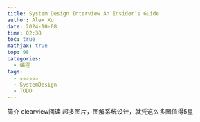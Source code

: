 ```yaml
---
title: System Design Interview An Insider’s Guide
author: Alex Xu
date: 2024-10-08
time: 02:38
toc: true
mathjax: true
top: 98
categories:
  - 编程
tags:
  - ✰✰✰✰✰✰
  - SystemDesign
  - TODO
---
```





简介
clearview阅读
超多图片，图解系统设计，就凭这么多图值得5星
<!-- more -->
